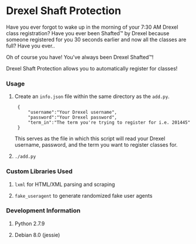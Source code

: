 # Drexel Shaft Protection

Have you ever forgot to wake up in the morning of your 7:30 AM Drexel class registration? Have you ever been Shafted™ by Drexel because someone registered for you 30 seconds earlier and
now all the classes are full? Have you ever..

Oh of course you have! You've always been Drexel Shafted™!

Drexel Shaft Protection allows you to automatically register for classes!

### Usage

1. Create an `info.json` file within the same directory as the `add.py`. 

        {   
            "username":"Your Drexel username",
            "password":"Your Drexel password",
            "term_in":"The term you're trying to register for i.e. 201445"
        }   
    
    This serves as the file in which this script will read your Drexel username, password, and 
    the term you want to register classes for. 

2. `./add.py`

### Custom Libraries Used

1. `lxml` for HTML/XML parsing and scraping

2. `fake_useragent` to generate randomized fake user agents 

### Development Information

1. Python 2.7.9

2. Debian 8.0 (jessie)
